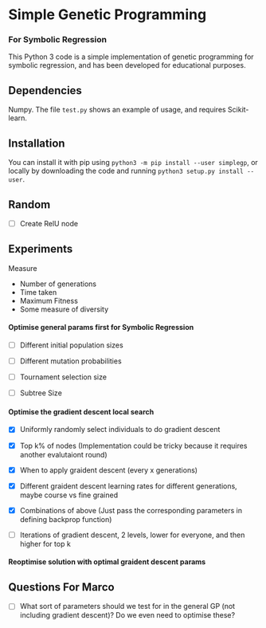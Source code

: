 # Simple Genetic Programming 
### For Symbolic Regression
This Python 3 code is a simple implementation of genetic programming for symbolic regression, and has been developed for educational purposes.

## Dependencies
Numpy. The file `test.py` shows an example of usage, and requires Scikit-learn.

## Installation
You can install it with pip using `python3 -m pip install --user simplegp`, or locally by downloading the code and running `python3 setup.py install --user`.

## Random 
- [ ] Create RelU node

## Experiments
Measure
- Number of generations
- Time taken
- Maximum Fitness
- Some measure of diversity

#### Optimise general params first for Symbolic Regression
- [ ] Different initial population sizes
- [ ] Different mutation probabilities
- [ ] Tournament selection size
- [ ] Subtree Size


#### Optimise the gradient descent local search
- [x] Uniformly randomly select individuals to do gradient descent
- [x] Top k% of nodes (Implementation could be tricky because it requires another evalutaiont round)
- [x] When to apply graident descent (every x generations)
- [x] Different graident descent learning rates for different generations, maybe course vs fine grained
- [x] Combinations of above (Just pass the corresponding parameters in defining backprop function)
- [ ] Iterations of gradient descent, 2 levels, lower for everyone, and then higher for top k 


#### Reoptimise solution with optimal graident descent params



## Questions For Marco
- [ ] What sort of parameters should we test for in the general GP (not including gradient descent)? Do we even need to optimise these?

